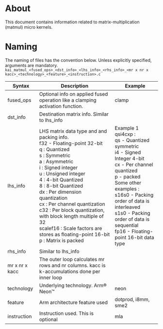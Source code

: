 <!--
    SPDX-FileCopyrightText: Copyright 2024 Arm Limited and/or its affiliates <open-source-office@arm.com>

    SPDX-License-Identifier: Apache-2.0
-->

# About

This document contains information related to matrix-multiplication (matmul) micro kernels.

# Naming

The naming of files has the convention below. Unless explicitly specified, arguments are mandatory.
`kai_matmul_<fused_ops>_<dst_info>_<lhs_info>_<rhs_info>_<mr x nr x kacc>_<technology>_<feature>_<instruction>.c`

| Syntax        | Description |Example   |
| --------------| ----------- |----------|
|fused_ops      |Optional info on applied fused operation like a clamping activation function. | clamp|
|dst_info       |Destination matrix info. Similar to lhs_info||
|lhs_info       |LHS matrix data type and and packing info. <br> f32 -  Floating-point 32-bit<br>q : Quantized<br>s :  Symmetric<br>a : Asymmetric<br>i : Signed  integer<br> u : Unsigned integer<br>4 : 4-bit Quantized <br> 8 : 8-bit Quantized <br> dx : Per dimension quantization<br>cx : Per channel quantization<br>c32 : Per block quantization, with block length multiple of 32<br> scalef16 : Scale factors are stores as floating-point 16-bit<br> p : Matrix is packed|Example 1<br> qsi4cxp :<br> qs - Quantized symmetric<br> i4 - Signed Integer 4-bit <br> cx - Per channel quantized <br> p - packed<br> Some other examples : <br> s16s0 - Packing order of data is interleaved <br> s1s0 - Packing order of data is sequential<br>fp16 - Floating-point 16-bit data type |
|rhs_info       | Similar to lhs_info||
|mr x nr x kacc |The outer loop calculates mr rows and nr columns. kacc is k-accumulations done per inner loop||
|technology     |Underlying technology. Arm® Neon™|neon|
|feature        |Arm architecture feature used|dotprod, i8mm, sme2|
|instruction    |Instruction used. This is optional|mla|
